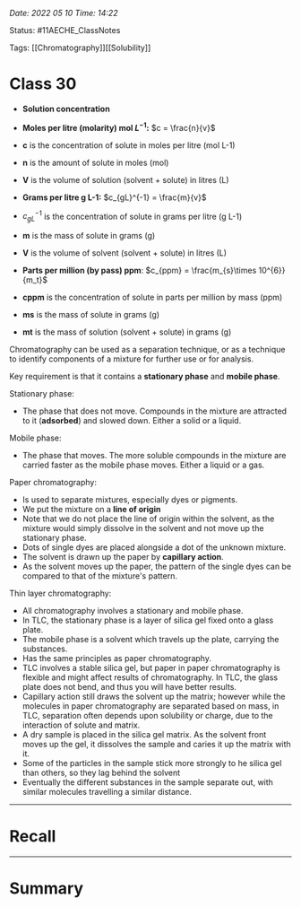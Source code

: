 *Date: 2022 05 10 Time: 14:22*


Status: #11AECHE_ClassNotes

Tags: [[Chromatography]][[Solubility]]


# Class 30

-   **Solution concentration**
-   **Moles per litre (molarity) mol $L^{-1}$:** $c = \frac{n}{v}$

-   **c** is the concentration of solute in moles per litre (mol L-1)
-   **n** is the amount of solute in moles (mol)
-   **V** is the volume of solution (solvent + solute) in litres (L)

-   **Grams per litre g L-1:** $c_{gL}^{-1} = \frac{m}{v}$

-   $c_{gL}^{-1}$ is the concentration of solute in grams per litre (g L-1)
-   **m** is the mass of solute in grams (g)
-   **V** is the volume of solvent (solvent + solute) in litres (L)

-   **Parts per million (by pass) ppm**: $c_{ppm} = \frac{m_{s}\times 10^{6}}{m_t}$

-   **cppm** is the concentration of solute in parts per million by mass (ppm)
-   **ms** is the mass of solute in grams (g)
-   **mt** is the mass of solution (solvent + solute) in grams (g)

Chromatography can be used as a separation technique, or as a technique to identify components of a mixture for further use or for analysis.

Key requirement is that it contains a **stationary phase** and **mobile phase**.

Stationary phase:
- The phase that does not move. Compounds in the mixture are attracted to it (**adsorbed**) and slowed down. Either a solid or a liquid.

Mobile phase:
- The phase that moves. The more soluble compounds in the mixture are carried faster as the mobile phase moves. Either a liquid or a gas.

Paper chromatography:
- Is used to separate mixtures, especially dyes or pigments.
- We put the mixture on a **line of origin**
- Note that we do not place the line of origin within the solvent, as the mixture would simply dissolve in the solvent and not move up the stationary phase.
- Dots of single dyes are placed alongside a dot of the unknown mixture.
- The solvent is drawn up the paper by **capillary action**.
- As the solvent moves up the paper, the pattern of the single dyes can be compared to that of the mixture's pattern.

Thin layer chromatography:
- All chromatography involves a stationary and mobile phase.
- In TLC, the stationary phase is a layer of silica gel fixed onto a glass plate.
- The mobile phase is a solvent which travels up the plate, carrying the substances.
- Has the same principles as paper chromatography.
- TLC involves a stable silica gel, but paper in paper chromatography is flexible and might affect results of chromatography. In TLC, the glass plate does not bend, and thus you will have better results.
- Capillary action still draws the solvent up the matrix; however while the molecules in paper chromatography are separated based on mass, in TLC, separation often depends upon solubility or charge, due to the interaction of solute and matrix.
- A dry sample is placed in the silica gel matrix. As the solvent front moves up the gel, it dissolves the sample and caries it up the matrix with it.
- Some of the particles in the sample stick more strongly to he silica gel than others, so they lag behind the solvent
- Eventually the different substances in the sample separate out, with similar molecules travelling a similar distance.


---
# Recall







---
# Summary


